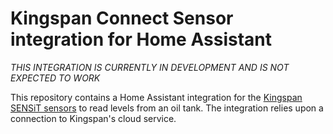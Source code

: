 # Kingspan Connect Sensor integration for Home Assistant

*THIS INTEGRATION IS CURRENTLY IN DEVELOPMENT AND IS NOT EXPECTED TO WORK*

<!-- [![build:](https://github.com/masaccio/kingspan-connect-sensor/actions/workflows/run-all-tests.yml/badge.svg)](https://github.com/masaccio/kingspan-connect-sensor/actions/workflows/run-all-tests.yml)
[![build:](https://github.com/masaccio/kingspan-connect-sensor/actions/workflows/codeql.yml/badge.svg)](https://github.com/masaccio/kingspan-connect-sensor/actions/workflows/codeql.yml) -->

This repository contains a Home Assistant integration for the [Kingspan SENSiT sensors](https://www.kingspan.com/gb/en-gb/products/tank-monitoring-systems/remote-tank-monitoring/sensit-smart-wifi-tank-level-monitoring-kit) to read levels from an oil tank. The integration relies upon a connection to Kingspan's cloud service.
